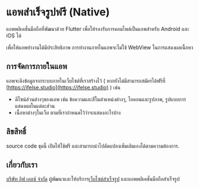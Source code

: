 # แอพสำเร็จรูปฟรี (Native)
แอพพลิเคชั่นมือถือที่พัฒนาด้วย Flutter เพื่อให้รองรับการคอมไพล์เป็นแอพสำหรับ Android และ iOS ได้  

เพื่อให้แอพทำงานได้มีประสิทธิภาพ การทำงานภายในแอพจะไม่ใช้ WebView ในการแสดงผลเนื้อหา


## การจัดการภายในแอพ
แอพจะดึงข้อมูลจากระบบภายในเว็บไซต์ที่เราสร้างไว้ ( หากยังไม่มีสามารถสมัครได้ฟรีที่ [https://ifelse.studio](https://ifelse.studio) ) เช่น
- ดีไซน์ส่วนต่างๆของแอพ เช่น ข้อความและสีในตำแหน่งต่างๆ, ไอคอนและรูปภาพ, รูปแบบการแสดงผลในแต่ละส่วน
- เนื้อหาต่างๆในเว็บ ตามที่เรากำหนดไว้ว่าจะแสดงอะไรบ้าง



## ลิขสิทธิ์
source code ชุดนี้ เปิดให้ใช้ฟรี และสามารถนำไปดัดแปลงเพิ่มเติมเองได้ตามความต้องการ.


## เกี่ยวกับเรา
[บริษัท อิฟ เอลซ์ จำกัด](https://ifelse.co.th) ผู้พัฒนาและให้บริการ[เว็บไซต์สำเร็จรูป](https://ifelse.studio) และแอพพลิเคชั่นมือถือสำเร็จรูป